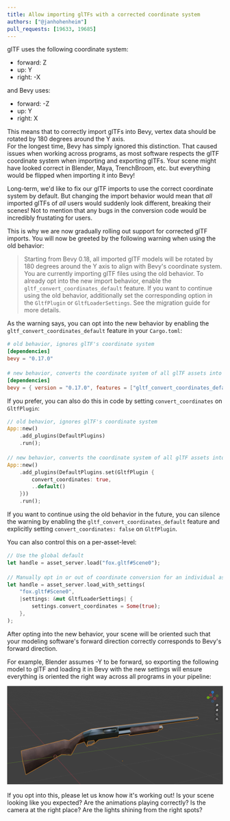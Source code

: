 ```yaml
---
title: Allow importing glTFs with a corrected coordinate system
authors: ["@janhohenheim"]
pull_requests: [19633, 19685]
---
```


glTF uses the following coordinate system:

- forward: Z
- up: Y
- right: -X

and Bevy uses:

- forward: -Z
- up: Y
- right: X

This means that to correctly import glTFs into Bevy, vertex data should be rotated by 180 degrees around the Y axis.  
For the longest time, Bevy has simply ignored this distinction. That caused issues when working across programs, as most software respects the
glTF coordinate system when importing and exporting glTFs. Your scene might have looked correct in Blender, Maya, TrenchBroom, etc. but everything would be flipped when importing it into Bevy!

Long-term, we'd like to fix our glTF imports to use the correct coordinate system by default.
But changing the import behavior would mean that *all* imported glTFs of *all* users would suddenly look different, breaking their scenes!
Not to mention that any bugs in the conversion code would be incredibly frustating for users.

This is why we are now gradually rolling out support for corrected glTF imports. You will now be greeted by the following warning when using the old behavior:

> Starting from Bevy 0.18, all imported glTF models will be rotated by 180 degrees around the Y axis to align with Bevy's coordinate system.
> You are currently importing glTF files using the old behavior. To already opt into the new import behavior, enable the `gltf_convert_coordinates_default` feature.
> If you want to continue using the old behavior, additionally set the corresponding option in the `GltfPlugin` or `GltfLoaderSettings`. See the migration guide for more details.

As the warning says, you can opt into the new behavior by enabling the `gltf_convert_coordinates_default` feature in your `Cargo.toml`:

```toml
# old behavior, ignores glTF's coordinate system
[dependencies]
bevy = "0.17.0"

# new behavior, converts the coordinate system of all glTF assets into Bevy's coordinate system
[dependencies]
bevy = { version = "0.17.0", features = ["gltf_convert_coordinates_default"] }
```

If you prefer, you can also do this in code by setting `convert_coordinates` on `GltfPlugin`:

```rust
// old behavior, ignores glTF's coordinate system
App::new()
    .add_plugins(DefaultPlugins)
    .run();

// new behavior, converts the coordinate system of all glTF assets into Bevy's coordinate system
App::new()
    .add_plugins(DefaultPlugins.set(GltfPlugin {
        convert_coordinates: true,
        ..default()
    }))
    .run();
```

If you want to continue using the old behavior in the future, you can silence the warning by enabling the `gltf_convert_coordinates_default` feature
and explicitly setting `convert_coordinates: false` on `GltfPlugin`.

You can also control this on a per-asset-level:

```rust
// Use the global default
let handle = asset_server.load("fox.gltf#Scene0");

// Manually opt in or out of coordinate conversion for an individual asset
let handle = asset_server.load_with_settings(
    "fox.gltf#Scene0",
    |settings: &mut GltfLoaderSettings| {
        settings.convert_coordinates = Some(true);
    },
);
```

After opting into the new behavior, your scene will be oriented such that your modeling software's forward direction correctly corresponds to Bevy's forward direction.

For example, Blender assumes -Y to be forward, so exporting the following model to glTF and loading it in Bevy with the new settings will ensure everything is
oriented the right way across all programs in your pipeline:

<!-- TODO: Add png from PR description -->
![Blender Coordinate System](blender-coords.png)

If you opt into this, please let us know how it's working out! Is your scene looking like you expected? Are the animations playing correctly? Is the camera at the right place? Are the lights shining from the right spots?
